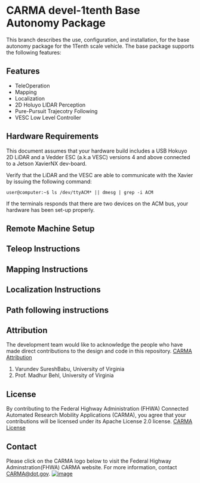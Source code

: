 <!---
# CARMA 1tenth
 ![IMG_1187](https://user-images.githubusercontent.com/49401497/73483195-06a20880-436d-11ea-90c9-7af8032146c0.JPG)
-->

# CARMA devel-1tenth Base Autonomy Package
This branch describes the use, configuration, and installation, for the base autonomy package for the 1Tenth scale vehicle.
The base package supports the following features:

## Features
- TeleOperation
- Mapping
- Localization
- 2D Holuyo LIDAR Perception
- Pure-Pursuit Trajecotry Following
- VESC Low Level Controller

## Hardware Requirements

This document assumes that your hardware build includes a USB Hokuyo 2D LiDAR and a Vedder ESC (a.k.a VESC) versions 4 and above connected to a Jetson XavierNX dev-board.

Verify that the LiDAR and the VESC are able to communicate with the Xavier by issuing the following command:

```shell
user@computer:~$ ls /dev/ttyACM* || dmesg | grep -i ACM
```

If the terminals responds that there are two devices on the ACM bus, your hardware has been set-up properly.

## Remote Machine Setup

## Teleop Instructions

## Mapping Instructions

## Localization Instructions

## Path following instructions

## Attribution
The development team would like to acknowledge the people who have made direct contributions to the design and code in this repository. [CARMA Attribution](https://github.com/usdot-fhwa-stol/CARMAPlatform/blob/develop/ATTRIBUTION.md)

1. Varundev SureshBabu, University of Virginia
2. Prof. Madhur Behl, University of Virginia

## License
By contributing to the Federal Highway Administration (FHWA) Connected Automated Research Mobility Applications (CARMA), you agree that your contributions will be licensed under its Apache License 2.0 license. [CARMA License](https://github.com/usdot-fhwa-stol/CARMAPlatform/blob/develop/docs/License.md)
## Contact
Please click on the CARMA logo below to visit the Federal Highway Adminstration(FHWA) CARMA website. For more information, contact CARMA@dot.gov. 
[![image](https://user-images.githubusercontent.com/49401497/73481729-7367d380-436a-11ea-9ba9-c343eb99da82.png)](https://highways.dot.gov/research/research-programs/operations/CARMA)

